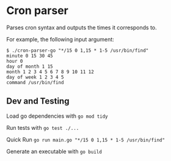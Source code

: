 # Cron parser

Parses cron syntax and outputs the times it corresponds to.

For example, the following input argument:
```
$ ./cron-parser-go "*/15 0 1,15 * 1-5 /usr/bin/find"
minute 0 15 30 45
hour 0
day of month 1 15
month 1 2 3 4 5 6 7 8 9 10 11 12
day of week 1 2 3 4 5
command /usr/bin/find
```

## Dev and Testing

Load go dependencies with `go mod tidy`

Run tests with `go test ./...`

Quick Run `go run main.go "*/15 0 1,15 * 1-5 /usr/bin/find"`

Generate an executable with `go build`

